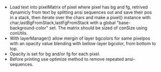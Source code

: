 - Load text into pixelMatrix of pixel where pixel has bg and fg, retrived dynamicly from text by splitting ansi sequences out and save their pos in a stack, then iterate over the chars and make a pixel() instance with char,lastBgFromStack,lastFgFromStack with a global "base-background-color" set.
The matrix should be sized of conSize using conUtils.
- With layerManager() allow mergin of layer bgcolors for same pixelpos with an opacity value blending with bellow-layer bgcolor, from bottom to top.
- Opacity is set for bg and/or fg for each pixel.
- Before printing use optimize method to remove repeated ansi-sequences.